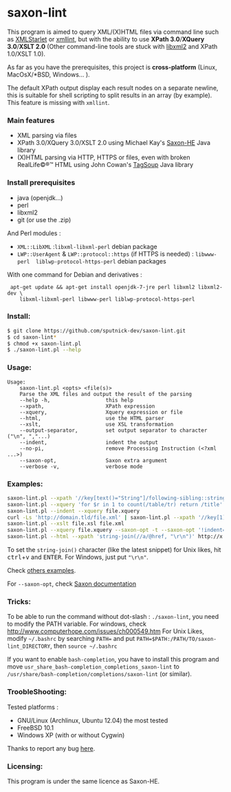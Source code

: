 # saxon-lint
This program is aimed to query XML/(X)HTML files via command line such as [XMLStarlet](http://xmlstar.sourceforge.net/) or [xmllint](http://xmlsoft.org/xmllint.html), but with the ability to use **XPath 3.0**/**XQuery 3.0**/**XSLT 2.0** (Other command-line tools are stuck with [libxml2](http://xmlsoft.org/) and XPath 1.0/XSLT 1.0).

As far as you have the prerequisites, this project is **cross-platform** (Linux, MacOsX/*BSD, Windows... ).

The default XPath output display each result nodes on a separate newline, this is suitable for shell scripting to split results in an array (by example). This feature is missing with `xmllint`.

### Main features

 - XML parsing via files
 - XPath 3.0/XQuery 3.0/XSLT 2.0 using Michael Kay's [Saxon-HE](http://sourceforge.net/projects/saxon) Java library
 - (X)HTML parsing via HTTP, HTTPS or files, even with broken RealLife©®™ HTML using John Cowan's [TagSoup](http://home.ccil.org/~cowan/XML/tagsoup/) Java library

### Install prerequisites
 - java (openjdk...)
 - perl
 - libxml2
 - git (or use the .zip)

And Perl modules :

  - `XML::LibXML` :`libxml-libxml-perl` debian package
  - `LWP::UserAgent` & `LWP::protocol::https` (if HTTPS is needed) : `libwww-perl  liblwp-protocol-https-perl` debian packages

With one command for Debian and derivatives :

     apt-get update && apt-get install openjdk-7-jre perl libxml2 libxml2-dev \
        libxml-libxml-perl libwww-perl liblwp-protocol-https-perl
### Install:

```sh
$ git clone https://github.com/sputnick-dev/saxon-lint.git
$ cd saxon-lint*
$ chmod +x saxon-lint.pl
$ ./saxon-lint.pl --help
```

### Usage:

```
Usage:
    saxon-lint.pl <opts> <file(s)>
    Parse the XML files and output the result of the parsing
    --help -h,                  this help
    --xpath,                    XPath expression
    --xquery,                   Xquery expression or file
    --html,                     use the HTML parser
    --xslt,                     use XSL transformation
    --output-separator,         set output separator to character ("\n", ","...)
    --indent,                   indent the output
    --no-pi,                    remove Processing Instruction (<?xml ...>)
    --saxon-opt,                Saxon extra argument
    --verbose -v,               verbose mode

```

### Examples:

```sh
saxon-lint.pl --xpath '//key[text()="String"]/following-sibling::string[1]' file.xml
saxon-lint.pl --xquery 'for $r in 1 to count(/table/tr) return /title' file.xml
saxon-lint.pl --indent --xquery file.xquery
curl -Ls 'http://domain.tld/file.xml' | saxon-lint.pl --xpath '//key[1]' -
saxon-lint.pl --xslt file.xsl file.xml
saxon-lint.pl --xquery file.xquery --saxon-opt -t --saxon-opt '!indent=yes'
saxon-lint.pl --html --xpath 'string-join(//a/@href, "\r\n")' http://x.y/z.html
```

To set the `string-join()` character (like the latest snippet) for Unix likes, hit <kbd>ctrl</kbd>+<kbd>v</kbd> and <kbd>ENTER</kbd>.
For Windows, just put `"\r\n"`.

Check [others examples](https://github.com/sputnick-dev/saxon-lint/tree/master/examples).    

For `--saxon-opt`, check [Saxon documentation](http://www.saxonica.com/documentation/#!configuration/config-features)

### Tricks:
To be able to run the command without dot-slash : `./saxon-lint`, you need to modify the PATH variable. For windows, check http://www.computerhope.com/issues/ch000549.htm
For Unix Likes, modify `~/.bashrc` by searching `PATH=` and put `PATH=$PATH:/PATH/TO/saxon-lint_DIRECTORY`, then `source ~/.bashrc`

If you want to enable `bash-completion`, you have to install this program and move
`usr_share_bash-completion_completions_saxon-lint`
to `/usr/share/bash-completion/completions/saxon-lint` (or similar).

### TroobleShooting:
Tested platforms :
 - GNU/Linux (Archlinux, Ubuntu 12.04) the most tested
 - FreeBSD 10.1
 - Windows XP (with or without Cygwin)

Thanks to report any bug [here](https://github.com/sputnick-dev/saxon-lint/issues/new).

### Licensing:

This program is under the same licence as Saxon-HE.

